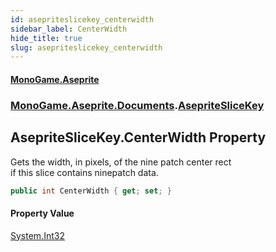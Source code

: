 ```yaml
---
id: asepriteslicekey_centerwidth
sidebar_label: CenterWidth
hide_title: true
slug: asepriteslicekey_centerwidth
---
```

#### [MonoGame.Aseprite](index 'index')
### [MonoGame.Aseprite.Documents](monogame_aseprite_documents 'MonoGame.Aseprite.Documents').[AsepriteSliceKey](asepriteslicekey 'MonoGame.Aseprite.Documents.AsepriteSliceKey')
## AsepriteSliceKey.CenterWidth Property
Gets the width, in pixels, of the nine patch center rect  
if this slice contains ninepatch data.  
```csharp
public int CenterWidth { get; set; }
```
#### Property Value
[System.Int32](https://docs.microsoft.com/en-us/dotnet/api/System.Int32 'System.Int32')  
